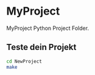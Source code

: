 # MyProject

MyProject Python Project Folder.

## Teste dein Projekt

```sh
cd NewProject
make
```

